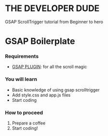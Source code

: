 # THE DEVELOPER DUDE 
GSAP ScrollTrigger tutorial from Beginner to hero

# GSAP Boilerplate

### Requirements

-   [GSAP PLUGIN](https://greensock.com/docs/v3/Installation): for all the scroll magic

### You will learn

-   Basic knowledge of using gsap scrolltrigger
-   Add style.css and app.js files
-   Start coding

### How to proceed

1.  Prepare a coffee
1.  Start coding!
